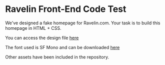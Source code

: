 # Ravelin Front-End Code Test

We've designed a fake homepage for Ravelin.com. Your task is to build this homepage in HTML + CSS. 

You can access the design file [here](https://www.figma.com/file/suFt9XnKDnSKWe2VfGfIAx/Ravelin-Website-Code-Test?node-id=0%3A1)

The font used is SF Mono and can be downloaded [here](https://developer.apple.com/fonts/)

Other assets have been included in the repository.
